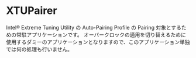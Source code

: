 # XTUPairer
Intel&reg; Extreme Tuning Utility の Auto-Pairing Profile の Pairing 対象とするための常駐アプリケーションです。
オーバークロックの適用を切り替えるために使用するダミーのアプリケーションとなりますので、このアプリケーション単独では何の処理も行いません。
